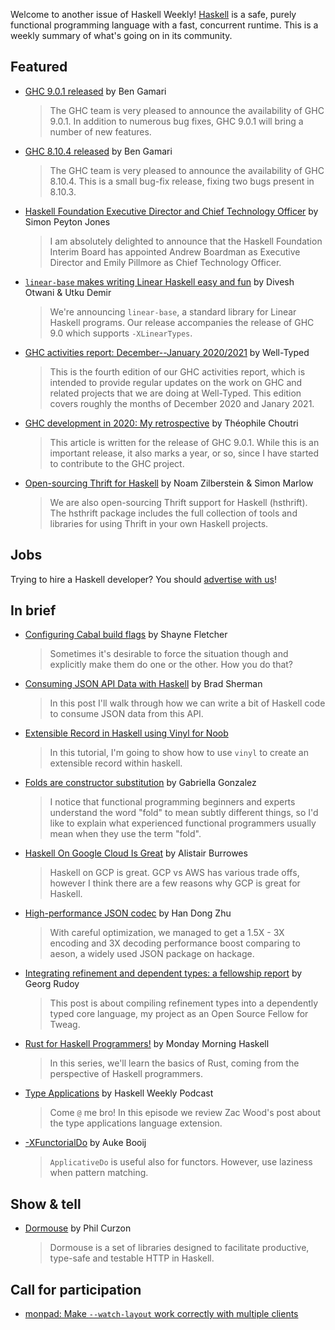 Welcome to another issue of Haskell Weekly!
[Haskell](https://www.haskell.org) is a safe, purely functional programming language with a fast, concurrent runtime.
This is a weekly summary of what's going on in its community.

## Featured

- [GHC 9.0.1 released](https://discourse.haskell.org/t/ghc-9-0-1-released/1840?u=taylorfausak) by Ben Gamari
  > The GHC team is very pleased to announce the availability of GHC 9.0.1. In addition to numerous bug fixes, GHC 9.0.1 will bring a number of new features.

- [GHC 8.10.4 released](https://discourse.haskell.org/t/ghc-8-10-4-released/1847?u=taylorfausak) by Ben Gamari
  > The GHC team is very pleased to announce the availability of GHC 8.10.4. This is a small bug-fix release, fixing two bugs present in 8.10.3.

- [Haskell Foundation Executive Director and Chief Technology Officer](https://discourse.haskell.org/t/haskell-foundation-executive-director-and-chief-technology-officer/1861?u=taylorfausak) by Simon Peyton Jones
  > I am absolutely delighted to announce that the Haskell Foundation Interim Board has appointed Andrew Boardman as Executive Director and Emily Pillmore as Chief Technology Officer.

- [`linear-base` makes writing Linear Haskell easy and fun](https://www.tweag.io/blog/2021-02-10-linear-base/) by Divesh Otwani & Utku Demir
  > We're announcing `linear-base`, a standard library for Linear Haskell programs. Our release accompanies the release of GHC 9.0 which supports `-XLinearTypes`.

- [GHC activities report: December--January 2020/2021](https://www.well-typed.com/blog/2021/02/ghc-2020-12-2021-01/) by Well-Typed
  > This is the fourth edition of our GHC activities report, which is intended to provide regular updates on the work on GHC and related projects that we are doing at Well-Typed. This edition covers roughly the months of December 2020 and Janary 2021.

- [GHC development in 2020: My retrospective](https://glitchbra.in/post/ghc-development-in-2020-retrospective/) by Théophile Choutri
  > This article is written for the release of GHC 9.0.1. While this is an important release, it also marks a year, or so, since I have started to contribute to the GHC project.

- [Open-sourcing Thrift for Haskell](https://engineering.fb.com/2021/02/05/open-source/hsthrift/) by Noam Zilberstein & Simon Marlow
  > We are also open-sourcing Thrift support for Haskell (hsthrift). The hsthrift package includes the full collection of tools and libraries for using Thrift in your own Haskell projects.

## Jobs

Trying to hire a Haskell developer?
You should [advertise with us](https://haskellweekly.news/advertising.html)!

## In brief

- [Configuring Cabal build flags](https://blog.shaynefletcher.org/2021/02/configuring-cabal-build-flags.html) by Shayne Fletcher
  > Sometimes it's desirable to force the situation though and explicitly make them do one or the other. How you do that?

- [Consuming JSON API Data with Haskell](https://bitsbybrad.com/2021-02-09-json-api-haskell/) by Brad Sherman
  > In this post I'll walk through how we can write a bit of Haskell code to consume JSON data from this API.

- [Extensible Record in Haskell using Vinyl for Noob](https://dev.to/soriyeak/extensible-record-in-haskell-using-vinyl-for-noob-1l65)
  > In this tutorial, I'm going to show how to use `vinyl` to create an extensible record within haskell.

- [Folds are constructor substitution](https://www.haskellforall.com/2021/02/folds-are-constructor-substitution.html) by Gabriella Gonzalez
  > I notice that functional programming beginners and experts understand the word "fold" to mean subtly different things, so I'd like to explain what experienced functional programmers usually mean when they use the term "fold".

- [Haskell On Google Cloud Is Great](https://alistairb.dev/haskell-on-google-cloud-is-great/) by Alistair Burrowes
  > Haskell on GCP is great. GCP vs AWS has various trade offs, however I think there are a few reasons why GCP is great for Haskell.

- [High-performance JSON codec](https://z.haskell.world/performance/2021/02/01/High-performance-JSON-codec.html) by Han Dong Zhu
  > With careful optimization, we managed to get a 1.5X - 3X encoding and 3X decoding performance boost comparing to aeson, a widely used JSON package on hackage.

- [Integrating refinement and dependent types: a fellowship report](https://www.tweag.io/blog/2021-02-05-refinement-types/) by Georg Rudoy
  > This post is about compiling refinement types into a dependently typed core language, my project as an Open Source Fellow for Tweag.

- [Rust for Haskell Programmers!](https://mmhaskell.com/rust) by Monday Morning Haskell
  > In this series, we'll learn the basics of Rust, coming from the perspective of Haskell programmers.

- [Type Applications](https://haskellweekly.news/episode/37.html) by Haskell Weekly Podcast
  > Come `@` me bro! In this episode we review Zac Wood's post about the type applications language extension.

- [-XFunctorialDo](https://abooij.blogspot.com/2021/02/xfunctorialdo.html) by Auke Booij
  > `ApplicativeDo` is useful also for functors. However, use laziness when pattern matching.

## Show & tell

- [Dormouse](https://dormouse.io) by Phil Curzon
  > Dormouse is a set of libraries designed to facilitate productive, type-safe and testable HTTP in Haskell.

## Call for participation

-   [monpad: Make `--watch-layout` work correctly with multiple clients](https://github.com/georgefst/monpad/issues/19)
